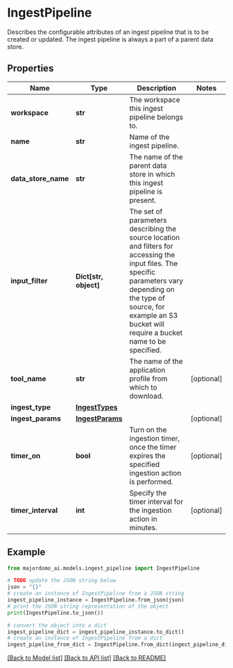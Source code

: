 # IngestPipeline

Describes the configurable attributes of an ingest pipeline that is to be  created or updated. The ingest pipeline is always a part of a parent data store. 

## Properties

Name | Type | Description | Notes
------------ | ------------- | ------------- | -------------
**workspace** | **str** | The workspace this ingest pipeline belongs to. | 
**name** | **str** | Name of the ingest pipeline. | 
**data_store_name** | **str** | The name of the parent data store in which this ingest pipeline is present. | 
**input_filter** | **Dict[str, object]** | The set of parameters describing the source location and filters for accessing  the input files. The specific parameters vary depending on the type of source,  for example an S3 bucket will require a bucket name to be specified.  | 
**tool_name** | **str** | The name of the application profile from which to download. | [optional] 
**ingest_type** | [**IngestTypes**](IngestTypes.md) |  | 
**ingest_params** | [**IngestParams**](IngestParams.md) |  | [optional] 
**timer_on** | **bool** | Turn on the ingestion timer, once the timer expires the specified ingestion  action is performed.  | [optional] 
**timer_interval** | **int** | Specify the timer interval for the ingestion action in minutes. | [optional] 

## Example

```python
from majordomo_ai.models.ingest_pipeline import IngestPipeline

# TODO update the JSON string below
json = "{}"
# create an instance of IngestPipeline from a JSON string
ingest_pipeline_instance = IngestPipeline.from_json(json)
# print the JSON string representation of the object
print(IngestPipeline.to_json())

# convert the object into a dict
ingest_pipeline_dict = ingest_pipeline_instance.to_dict()
# create an instance of IngestPipeline from a dict
ingest_pipeline_from_dict = IngestPipeline.from_dict(ingest_pipeline_dict)
```
[[Back to Model list]](../README.md#documentation-for-models) [[Back to API list]](../README.md#documentation-for-api-endpoints) [[Back to README]](../README.md)


